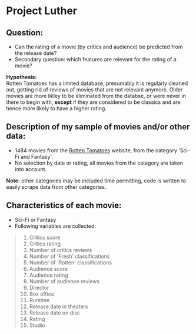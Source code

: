 # Project Luther


## Question:

* Can the rating of a movie (by critics and audience) be predicted from the release date?
* Secondary question: which features are relevant for the rating of a movie?

__Hypothesis:__  
Rotten Tomatoes has a limited database, presumably it is regularly cleaned out, getting rid of reviews of movies that are not relevant anymore. Older movies are more likley to be eliminated from the databse, or were never in there to begin with, __except__ if they are considered to be classics and are hence more likely to have a higher rating. 

## Description of my sample of movies and/or other data:

* 1484 movies from the [Rotten Tomatoes](https://www.rottentomatoes.com/browse/dvd-streaming-all?minTomato=0&maxTomato=100&services=amazon;hbo_go;itunes;netflix_iw;vudu;amazon_prime;fandango_now&genres=14&sortBy=release) website, from the category 'Sci-Fi and Fantasy'. 
* No selection by date or rating, all movies from the category are taken into account.

__Note:__ other categories may be included time permitting, code is written to easily scrape data from other categories.


## Characteristics of each movie:

* Sci-Fi or Fantasy
* Following variables are collected:
> 1. Critics score
> 2. Critics rating
> 3. Number of critics reviews
> 4. Number of 'Fresh' classifications
> 5. Number of 'Rotten' classifications
> 6. Audience score
> 7. Audience rating
> 8. Number of audience reviews
> 9. Director
> 10. Box office
> 11. Runtime
> 12. Release date in theaters
> 13. Release date on disc
> 14. Rating
> 15. Studio  

